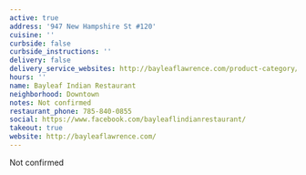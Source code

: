 ```yaml
---
active: true
address: '947 New Hampshire St #120'
cuisine: ''
curbside: false
curbside_instructions: ''
delivery: false
delivery_service_websites: http://bayleaflawrence.com/product-category/appetizers/
hours: ''
name: Bayleaf Indian Restaurant
neighborhood: Downtown
notes: Not confirmed
restaurant_phone: 785-840-0855
social: https://www.facebook.com/bayleaflindianrestaurant/
takeout: true
website: http://bayleaflawrence.com/
---
```


Not confirmed